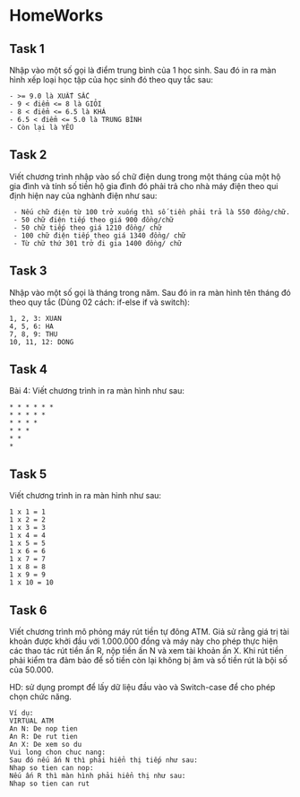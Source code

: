 # HomeWorks

## Task 1

 Nhập vào một số gọi là điểm trung bình của 1 học sinh. Sau đó in ra màn hình xếp loại học tập của học sinh đó theo quy tắc sau:

   ```
   - >= 9.0 là XUẤT SẮC
   - 9 < điểm <= 8 là GIỎI
   - 8 < điểm <= 6.5 là KHÁ
   - 6.5 < điểm <= 5.0 là TRUNG BÌNH
   - Còn lại là YẾU
 
   ```

## Task 2

Viết chương trình nhập vào số chữ điện dung trong một tháng của một hộ gia đình và tính số tiền hộ gia đình đó phải trả cho nhà máy điện theo qui định hiện nay của nghành điện như sau:

   ```
	- Nếu chữ điện từ 100 trở xuống thì số tiền phải trả là 550 đồng/chữ.
	- 50 chữ điện tiếp theo giá 900 đồng/chữ
	- 50 chữ tiếp theo giá 1210 đồng/ chữ
	- 100 chữ điện tiếp theo giá 1340 đồng/ chữ
	- Từ chữ thứ 301 trở đi gia 1400 đồng/ chữ
   ```

## Task 3

Nhập vào một số gọi là tháng trong năm. Sau đó in ra màn hình tên tháng đó theo quy tắc (Dùng 02 cách: if-else if và switch):

   ```
   1, 2, 3: XUAN
   4, 5, 6: HA
   7, 8, 9: THU
   10, 11, 12: DONG
   ```

## Task 4

Bài 4: Viết chương trình in ra màn hình như sau:

```
* * * * * *
* * * * *
* * * *
* * *
* *
*
```

## Task 5

Viết chương trình in ra màn hình như sau:

```
1 x 1 = 1
1 x 2 = 2
1 x 3 = 3
1 x 4 = 4
1 x 5 = 5
1 x 6 = 6
1 x 7 = 7
1 x 8 = 8
1 x 9 = 9
1 x 10 = 10
```

## Task 6 

Viết chương trình mô phỏng máy rút tiền tự đông ATM. Giả sử rằng giá trị tài khoản được khởi đầu với 1.000.000 đồng và máy này cho phép thực hiện các thao tác rút tiền ấn R, nộp tiền ấn N và xem tài khoản ấn X. Khi rút tiền phải kiểm tra đảm bảo để số tiền còn lại không bị âm và số tiền rút là bội số của 50.000.

HD: sử dụng prompt để lấy dữ liệu đầu vào và Switch-case để cho phép chọn chức năng.

```
Ví dụ:
VIRTUAL ATM
An N: De nop tien
An R: De rut tien
An X: De xem so du
Vui long chon chuc nang:
Sau đó nếu ấn N thì phải hiển thị tiếp như sau:
Nhap so tien can nop:
Nếu ấn R thì màn hình phải hiển thị như sau:
Nhap so tien can rut
```